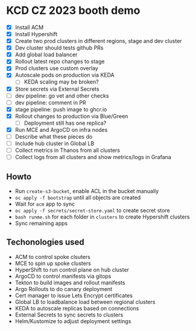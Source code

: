 # KCD CZ 2023 booth demo

* [x] Install ACM
* [x] Install Hypershift
* [x] Create two prod clusters in different regions, stage and dev cluster
* [x] Dev cluster should tests github PRs
* [x] Add global load balancer
* [x] Rollout latest repo changes to stage
* [x] Prod clusters use custom overlay
* [x] Autoscale pods on production via KEDA
  * [ ] KEDA scaling may be broken?
* [x] Store secrets via External Secrets
* [ ] dev pipeline: go vet and other checks
* [ ] dev pipeline: comment in PR
* [x] stage pipeline: push image to ghcr.io
* [x] Rollout changes to production via Blue/Green
  * [ ] Deployment still has one replica?
* [x] Run MCE and ArgoCD on infra nodes
* [ ] Describe what these pieces do
* [ ] Include hub cluster in Global LB
* [ ] Collect metrics in Thanos from all clusters
* [ ] Collect logs from all clusters and show metrics/logs in Grafana

## Howto

* Run `create-s3-bucket`, enable ACL in the bucket manually
* `oc apply -f bootstrap` until all objects are created
* Wait for `acm` app to sync
* `oc apply -f secrets/secret-store.yaml` to create secret store
* `bash runme.sh` for each folder in `clusters` to create Hypershift clusters
* Sync remaining apps

## Techonologies used

* ACM to control spoke clsuters
* MCE to spin up spoke clusters
* HyperShift to run control plane on hub cluster
* ArgoCD to control manifests via gitops
* Tekton to build images and rollout manifests
* Argo Rollouts to do canary deployment
* Cert manager to issue Lets Encrypt certificates
* Global LB to loadbalance load between regional clusters
* KEDA to autoscale replicas based on connections
* External Secrets to sync secrets to clusters
* Helm/Kustomize to adjust deployment settings
